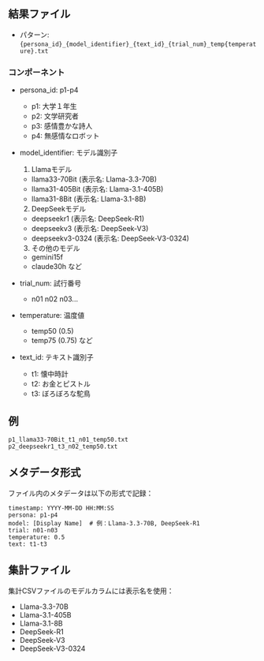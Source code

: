 ## 結果ファイル

- パターン: `{persona_id}_{model_identifier}_{text_id}_{trial_num}_temp{temperature}.txt`

### コンポーネント

- persona_id: p1-p4
  - p1: 大学１年生
  - p2: 文学研究者
  - p3: 感情豊かな詩人
  - p4: 無感情なロボット

- model_identifier: モデル識別子
  1. Llamaモデル
  - llama33-70Bit (表示名: Llama-3.3-70B)
  - llama31-405Bit (表示名: Llama-3.1-405B)
  - llama31-8Bit (表示名: Llama-3.1-8B)

  2. DeepSeekモデル
  - deepseekr1 (表示名: DeepSeek-R1)
  - deepseekv3 (表示名: DeepSeek-V3)
  - deepseekv3-0324 (表示名: DeepSeek-V3-0324)

  3. その他のモデル
  - gemini15f
  - claude30h
  など

- trial_num: 試行番号
  - n01 n02 n03...

- temperature: 温度値
  - temp50 (0.5)
  - temp75 (0.75)
  など

- text_id: テキスト識別子
  - t1: 懐中時計
  - t2: お金とピストル
  - t3: ぼろぼろな駝鳥

## 例

```
p1_llama33-70Bit_t1_n01_temp50.txt
p2_deepseekr1_t3_n02_temp50.txt
```

## メタデータ形式

ファイル内のメタデータは以下の形式で記録：

```
timestamp: YYYY-MM-DD HH:MM:SS
persona: p1-p4
model: [Display Name]  # 例：Llama-3.3-70B, DeepSeek-R1
trial: n01-n03
temperature: 0.5
text: t1-t3
```

## 集計ファイル

集計CSVファイルのモデルカラムには表示名を使用：
- Llama-3.3-70B
- Llama-3.1-405B
- Llama-3.1-8B
- DeepSeek-R1
- DeepSeek-V3
- DeepSeek-V3-0324
